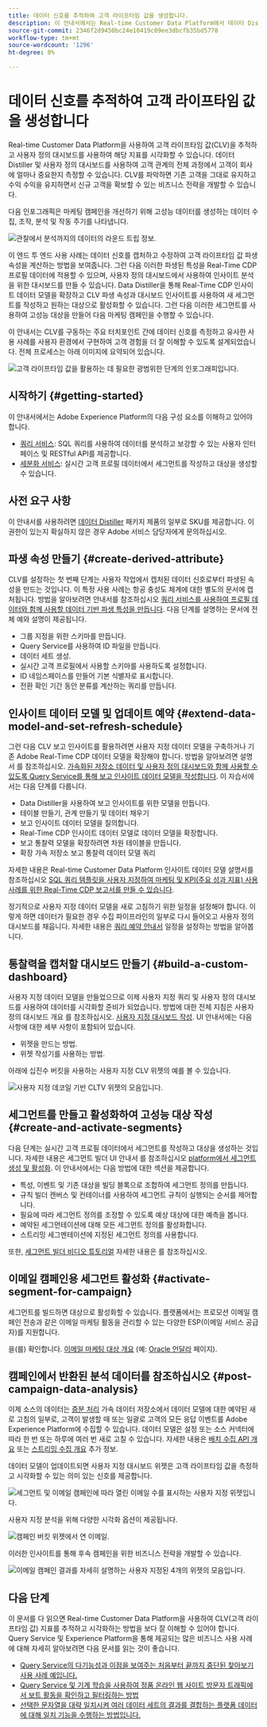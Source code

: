 ```yaml
---
title: 데이터 신호를 추적하여 고객 라이프타임 값을 생성합니다.
description: 이 안내서에서는 Real-time Customer Data Platform에서 데이터 Distiller 및 사용자 정의 대시보드를 사용하여 고객 라이프타임 값을 측정하고 시각화하는 방법에 대한 엔드 투 엔드 데모를 제공합니다.
source-git-commit: 2346f2d9450bc24e10419c09ee3dbcfb35bd5778
workflow-type: tm+mt
source-wordcount: '1296'
ht-degree: 0%

---
```


# 데이터 신호를 추적하여 고객 라이프타임 값을 생성합니다

Real-time Customer Data Platform을 사용하여 고객 라이프타임 값(CLV)을 추적하고 사용자 정의 대시보드를 사용하여 해당 지표를 시각화할 수 있습니다. 데이터 Distiller 및 사용자 정의 대시보드를 사용하여 고객 관계의 전체 과정에서 고객이 회사에 얼마나 중요한지 측정할 수 있습니다. CLV를 파악하면 기존 고객을 그대로 유지하고 수익 수익을 유지하면서 신규 고객을 확보할 수 있는 비즈니스 전략을 개발할 수 있습니다.

다음 인포그래픽은 마케팅 캠페인을 개선하기 위해 고성능 데이터를 생성하는 데이터 수집, 조작, 분석 및 작동 주기를 나타냅니다.

![관찰에서 분석까지의 데이터의 라운드 트립 정보.](../images/use-cases/infographic-use-case-cycle.png)

이 엔드 투 엔드 사용 사례는 데이터 신호를 캡처하고 수정하여 고객 라이프타임 값 파생 속성을 계산하는 방법을 보여줍니다. 그런 다음 이러한 파생된 특성을 Real-Time CDP 프로필 데이터에 적용할 수 있으며, 사용자 정의 대시보드에서 사용하여 인사이트 분석을 위한 대시보드를 만들 수 있습니다. Data Distiller을 통해 Real-Time CDP 인사이트 데이터 모델을 확장하고 CLV 파생 속성과 대시보드 인사이트를 사용하여 새 세그먼트를 작성하고 원하는 대상으로 활성화할 수 있습니다. 그런 다음 이러한 세그먼트를 사용하여 고성능 대상을 만들어 다음 마케팅 캠페인을 수행할 수 있습니다.

이 안내서는 CLV를 구동하는 주요 터치포인트 간에 데이터 신호를 측정하고 유사한 사용 사례를 사용자 환경에서 구현하여 고객 경험을 더 잘 이해할 수 있도록 설계되었습니다. 전체 프로세스는 아래 이미지에 요약되어 있습니다.

![고객 라이프타임 값을 활용하는 데 필요한 광범위한 단계의 인포그래피입니다.](../images/use-cases/implementation-steps.png)

## 시작하기 {#getting-started}

이 안내서에서는 Adobe Experience Platform의 다음 구성 요소를 이해하고 있어야 합니다.

* [쿼리 서비스](../home.md): SQL 쿼리를 사용하여 데이터를 분석하고 보강할 수 있는 사용자 인터페이스 및 RESTful API를 제공합니다.
* [세분화 서비스](../../segmentation/home.md): 실시간 고객 프로필 데이터에서 세그먼트를 작성하고 대상을 생성할 수 있습니다.

## 사전 요구 사항

이 안내서를 사용하려면 [데이터 Distiller](../data-distiller/overview.md) 패키지 제품의 일부로 SKU를 제공합니다. 이 권한이 있는지 확실하지 않은 경우 Adobe 서비스 담당자에게 문의하십시오.

## 파생 속성 만들기 {#create-derived-attribute}

CLV를 설정하는 첫 번째 단계는 사용자 작업에서 캡처된 데이터 신호로부터 파생된 속성을 만드는 것입니다. 이 특정 사용 사례는 항공 충성도 체계에 대한 별도의 문서에 캡처됩니다. 방법을 알아보려면 안내서를 참조하십시오 [쿼리 서비스를 사용하여 프로필 데이터와 함께 사용할 데이터 기반 파생 특성을 만듭니다](./deciles-use-case.md). 다음 단계를 설명하는 문서에 전체 예와 설명이 제공됩니다.

* 그룹 지정을 위한 스키마를 만듭니다.
* Query Service를 사용하여 ID 파일을 만듭니다.
* 데이터 세트 생성.
* 실시간 고객 프로필에서 사용할 스키마를 사용하도록 설정합니다.
* ID 네임스페이스를 만들어 기본 식별자로 표시합니다.
* 전환 확인 기간 동안 분류를 계산하는 쿼리를 만듭니다.

## 인사이트 데이터 모델 및 업데이트 예약 {#extend-data-model-and-set-refresh-schedule}

그런 다음 CLV 보고 인사이트를 활용하려면 사용자 지정 데이터 모델을 구축하거나 기존 Adobe Real-Time CDP 데이터 모델을 확장해야 합니다. 방법을 알아보려면 설명서 를 참조하십시오. [가속화된 저장소 데이터 및 사용자 정의 대시보드와 함께 사용할 수 있도록 Query Service를 통해 보고 인사이트 데이터 모델을 작성합니다](../data-distiller/query-accelerated-store/reporting-insights-data-model.md#build-a-reporting-insights-data-model). 이 자습서에서는 다음 단계를 다룹니다.

* Data Distiller을 사용하여 보고 인사이트를 위한 모델을 만듭니다.
* 테이블 만들기, 관계 만들기 및 데이터 채우기
* 보고 인사이트 데이터 모델을 질의합니다.
* Real-Time CDP 인사이트 데이터 모델로 데이터 모델을 확장합니다.
* 보고 통찰력 모델을 확장하려면 차원 테이블을 만듭니다.
* 확장 가속 저장소 보고 통찰력 데이터 모델 쿼리

자세한 내용은 Real-time Customer Data Platform 인사이트 데이터 모델 설명서를 참조하십시오 [SQL 쿼리 템플릿을 사용자 지정하여 마케팅 및 KPI(주요 성과 지표) 사용 사례를 위한 Real-Time CDP 보고서를 만들 수 있습니다](../../dashboards/cdp-insights-data-model.md).

정기적으로 사용자 지정 데이터 모델을 새로 고침하기 위한 일정을 설정해야 합니다. 이렇게 하면 데이터가 필요한 경우 수집 파이프라인의 일부로 다시 들어오고 사용자 정의 대시보드를 채웁니다. 자세한 내용은 [쿼리 예약 안내서](../ui/query-schedules.md#create-schedule) 일정을 설정하는 방법을 알아봅니다.

## 통찰력을 캡처할 대시보드 만들기 {#build-a-custom-dashboard}

사용자 지정 데이터 모델을 만들었으므로 이제 사용자 지정 쿼리 및 사용자 정의 대시보드를 사용하여 데이터를 시각화할 준비가 되었습니다. 방법에 대한 전체 지침은 사용자 정의 대시보드 개요 를 참조하십시오. [사용자 지정 대시보드 작성](../../dashboards/user-defined-dashboards.md). UI 안내서에는 다음 사항에 대한 세부 사항이 포함되어 있습니다.

* 위젯을 만드는 방법.
* 위젯 작성기를 사용하는 방법.

아래에 십진수 버킷을 사용하는 사용자 지정 CLV 위젯의 예를 볼 수 있습니다.

![사용자 지정 데코일 기반 CLTV 위젯의 모음입니다.](../images/use-cases/deciles-user-defined-dashboard.png)

## 세그먼트를 만들고 활성화하여 고성능 대상 작성 {#create-and-activate-segments}

다음 단계는 실시간 고객 프로필 데이터에서 세그먼트를 작성하고 대상을 생성하는 것입니다. 자세한 내용은 세그먼트 빌더 UI 안내서 를 참조하십시오 [platform에서 세그먼트 생성 및 활성화](../../segmentation/ui/segment-builder.md). 이 안내서에서는 다음 방법에 대한 섹션을 제공합니다.

* 특성, 이벤트 및 기존 대상을 빌딩 블록으로 조합하여 세그먼트 정의를 만듭니다.
* 규칙 빌더 캔버스 및 컨테이너를 사용하여 세그먼트 규칙이 실행되는 순서를 제어합니다.
* 필요에 따라 세그먼트 정의를 조정할 수 있도록 예상 대상에 대한 예측을 봅니다.
* 예약된 세그먼테이션에 대해 모든 세그먼트 정의를 활성화합니다.
* 스트리밍 세그멘테이션에 지정된 세그먼트 정의를 사용합니다.

또한, [세그먼트 빌더 비디오 튜토리얼](https://experienceleague.adobe.com/docs/platform-learn/tutorials/segments/create-segments.html) 자세한 내용은 를 참조하십시오.

## 이메일 캠페인용 세그먼트 활성화 {#activate-segment-for-campaign}

세그먼트를 빌드하면 대상으로 활성화할 수 있습니다. 플랫폼에서는 프로모션 이메일 캠페인 전송과 같은 이메일 마케팅 활동을 관리할 수 있는 다양한 ESP(이메일 서비스 공급자)를 지원합니다.

을(를) 확인합니다. [이메일 마케팅 대상 개요](https://experienceleague.adobe.com/docs/experience-platform/destinations/catalog/email-marketing/overview.html?lang=en#connect-destination) (예: [Oracle 언달라](https://experienceleague.adobe.com/docs/experience-platform/destinations/catalog/email-marketing/oracle-eloqua-api.html?lang=en) 페이지).

## 캠페인에서 반환된 분석 데이터를 참조하십시오 {#post-campaign-data-analysis}

이제 소스의 데이터는 [증분 처리](../essential-concepts/incremental-load.md) 가속 데이터 저장소에서 데이터 모델에 대한 예약된 새로 고침의 일부로, 고객이 발생할 때 또는 일괄로 고객의 모든 응답 이벤트를 Adobe Experience Platform에 수집할 수 있습니다. 데이터 모델은 설정 또는 소스 커넥터에 따라 한 번 또는 하루에 여러 번 새로 고칠 수 있습니다. 자세한 내용은 [배치 수집 API 개요](../../ingestion/batch-ingestion/api-overview.md) 또는 [스트리밍 수집 개요](../../ingestion/streaming-ingestion/overview.md) 추가 정보.

데이터 모델이 업데이트되면 사용자 지정 대시보드 위젯은 고객 라이프타임 값을 측정하고 시각화할 수 있는 의미 있는 신호를 제공합니다.

![세그먼트 및 이메일 캠페인에 따라 열린 이메일 수를 표시하는 사용자 지정 위젯입니다.](../images/use-cases/post-activation-and-email-response-kpis.png)

사용자 지정 분석을 위해 다양한 시각화 옵션이 제공됩니다.

![캠페인 버킷 위젯에서 연 이메일.](../images/use-cases/email-opened-by-campaign-buckets.png)

이러한 인사이트를 통해 후속 캠페인을 위한 비즈니스 전략을 개발할 수 있습니다.

![이메일 캠페인 결과를 자세히 설명하는 사용자 지정된 4개의 위젯의 모음입니다.](../images/use-cases/example-widgets.png)

## 다음 단계

이 문서를 다 읽으면 Real-time Customer Data Platform을 사용하여 CLV(고객 라이프타임 값) 지표를 추적하고 시각화하는 방법을 보다 잘 이해할 수 있어야 합니다. Query Service 및 Experience Platform을 통해 제공되는 많은 비즈니스 사용 사례에 대해 자세히 알아보려면 다음 문서를 읽는 것이 좋습니다.

* [Query Service의 다기능성과 이점을 보여주는 처음부터 끝까지 중단된 찾아보기 사용 사례 예입니다.](./abandoned-browse.md)
* [Query Service 및 기계 학습을 사용하여 정품 온라인 웹 사이트 방문자 트래픽에서 보트 활동을 확인하고 필터링하는 방법](./bot-filtering.md)
* [선택한 문자열을 대략 일치시켜 여러 데이터 세트의 결과를 결합하는 플랫폼 데이터에 대해 일치 기능을 수행하는 방법입니다.](./fuzzy-match.md)

<!-- "Data signals are actions taken by consumers while online that offer clues about intent that can be acted upon. This includes anything from visiting a website to filling out a change of address or clicking an ad."  -->

<!-- "Customer touchpoints are your brand's points of customer contact, from start to finish." -->
